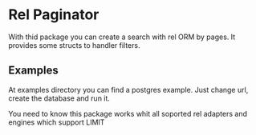 # Rel Paginator

With thid package you can create a search with rel ORM by pages. It provides some structs to handler filters.

## Examples

At examples directory you can find a postgres example. Just change url, create the database and run it.

You need to know this package works whit all soported rel adapters and engines which support LIMIT
